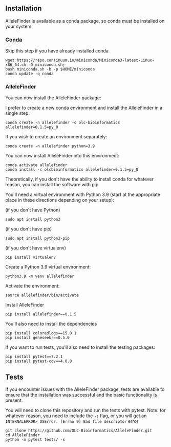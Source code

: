 ## Installation

AlleleFinder is available as a conda package, so conda must be installed on your system.

### Conda

Skip this step if you have already installed conda

```
wget https://repo.continuum.io/miniconda/Miniconda3-latest-Linux-x86_64.sh -O miniconda.sh;
bash miniconda.sh -b -p $HOME/miniconda
conda update -q conda
```

### AlleleFinder

You can now install the AlleleFinder package:

I prefer to create a new conda environment and install the AlleleFinder in a single step:

`conda create -n allelefinder -c olc-bioinformatics allelefinder=0.1.5=py_0`

If you wish to create an environment separately:

`conda create -n allelefinder python=3.9`

You can now install AlleleFinder into this environment:

```
conda activate allelefinder
conda install -c olcbioinformatics allelefinder=0.1.5=py_0
```

Theoretically, if you don't have the ability to install conda for whatever reason, you can install the software with pip

You'll need a virtual environment with Python 3.9 (start at the appropriate place in these directions depending on your setup):

(if you don't have Python)

`sudo apt install python3`

(if you don't have pip)

`sudo apt install python3-pip`

(if you don't have virtualenv)

`pip install virtualenv`

Create a Python 3.9 virtual environment:

`python3.9 -m venv allelefinder`

Activate the environment:

`source allelefinder/bin/activate`

Install AlleleFinder

`pip install allelefinder==0.1.5`

You'll also need to install the dependencies

```
pip install coloredlogs==15.0.1
pip install geneseekr==0.5.0
```

If you want to run tests, you'll also need to install the testing packages:

```
pip install pytest==7.2.1
pip install pytest-cov==4.0.0
```


## Tests

If you encounter issues with the AlleleFinder package, tests are available to ensure that the installation was successful and the basic functionality is present.

You will need to clone this repository and run the tests with pytest. Note: for whatever reason, you need to include the `-s` flag, or you will get an `INTERNALERROR> OSError: [Errno 9] Bad file descriptor` error 

```
git clone https://github.com/OLC-Bioinformatics/AlleleFinder.git
cd AlleleFinder
python -m pytest tests/ -s
```



